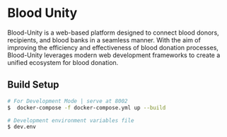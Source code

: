 # Blood Unity
Blood-Unity is a web-based platform designed to connect blood donors, recipients, and blood banks in a seamless manner. With the aim of improving the efficiency and effectiveness of blood donation processes, Blood-Unity leverages modern web development frameworks to create a unified ecosystem for blood donation. 


## Build Setup

```bash
# For Development Mode | serve at 8002
$  docker-compose -f docker-compose.yml up --build

```

```bash
# Development environment variables file 
$ dev.env

```

